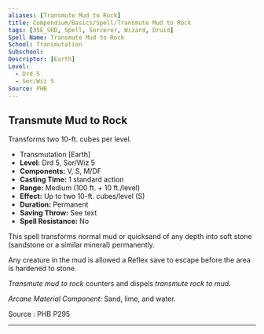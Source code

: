 ```yaml
---
aliases: [Transmute Mud to Rock]
title: Compendium/Basics/Spell/Transmute Mud to Rock
tags: [35E_SRD, Spell, Sorcerer, Wizard, Druid]
Spell Name: Transmute Mud to Rock
School: Transmutation
Subschool: 
Descriptor: [Earth]
Level:
  - Drd 5
  - Sor/Wiz 5
Source: PHB
---
```



## Transmute Mud to Rock

Transforms two 10-ft. cubes per level.

*   Transmutation [Earth]
*   **Level:** Drd 5, Sor/Wiz 5
*   **Components:** V, S, M/DF
*   **Casting Time:** 1 standard action
*   **Range:** Medium (100 ft. + 10 ft./level)
*   **Effect:** Up to two 10-ft. cubes/level (S)
*   **Duration:** Permanent
*   **Saving Throw:** See text
*   **Spell Resistance:** No

<p>This spell transforms normal mud or quicksand of any depth into soft stone (sandstone or a similar mineral) permanently.</p><p>Any creature in the mud is allowed a Reflex save to escape before the area is hardened to stone.</p><p><i>Transmute mud to rock</i> counters and dispels <i>transmute rock to mud</i>.</p><p><i>Arcane Material Component:</i> Sand, lime, and water.</p>

Source : PHB P295

---
